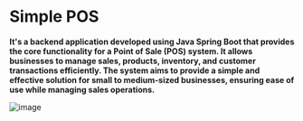 
# Simple POS 

**It's a backend application developed using Java Spring Boot that provides the core functionality for a Point of Sale (POS) system. It allows businesses to manage sales, products, inventory, and customer transactions efficiently. The system aims to provide a simple and effective solution for small to medium-sized businesses, ensuring ease of use while managing sales operations.**

![image](https://github.com/user-attachments/assets/e4251840-df24-4836-b746-9d255c7b7aca)
